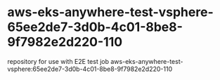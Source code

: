 # aws-eks-anywhere-test-vsphere-65ee2de7-3d0b-4c01-8be8-9f7982e2d220-110
repository for use with E2E test job aws-eks-anywhere-test-vsphere:65ee2de7-3d0b-4c01-8be8-9f7982e2d220-110
